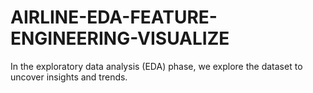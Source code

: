 # AIRLINE-EDA-FEATURE-ENGINEERING-VISUALIZE
In the exploratory data analysis (EDA) phase, we explore the dataset to uncover insights and trends.

